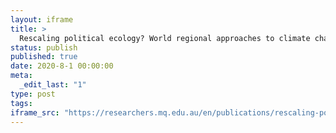 ```yaml
---
layout: iframe
title: >
  Rescaling political ecology? World regional approaches to climate change in the Asia Pacific
status: publish
published: true
date: 2020-8-1 00:00:00
meta:
  _edit_last: "1"
type: post
tags:
iframe_src: "https://researchers.mq.edu.au/en/publications/rescaling-political-ecology-world-regional-approaches-to-climate-"
---
```

        